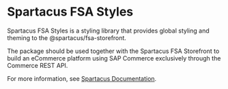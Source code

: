 # Spartacus FSA Styles

Spartacus FSA Styles is a styling library that provides global styling and theming to the @spartacus/fsa-storefront.

The package should be used together with the Spartacus FSA Storefront to build an eCommerce platform using SAP Commerce exclusively through the Commerce REST API.

For more information, see [Spartacus Documentation](https://github.com/SAP/spartacus-financial-services-accelerator).
